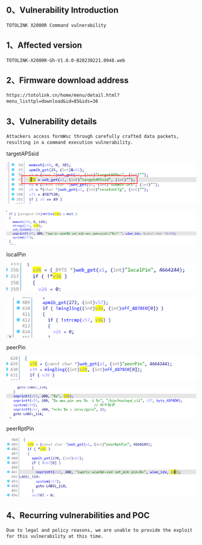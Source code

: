 ## 0、Vulnerability Introduction

```
TOTOLINK X2000R Command vulnerability
```

## 1、Affected version

```
TOTOLINK-X2000R-Gh-V1.0.0-B20230221.0948.web
```

## 2、Firmware download address

```
https://totolink.cn/home/menu/detail.html?menu_listtpl=download&id=85&ids=36
```

## 3、Vulnerability details

```
Attackers access formWsc through carefully crafted data packets, resulting in a command execution vulnerability.
```

targetAPSsid

![image-20231021203547119](upload\image-20231021203547119.png)

![image-20231021203612901](upload\image-20231021203612901.png)

localPin

![image-20231021203811662](upload\image-20231021203811662.png)

![image-20231021203821793](upload\image-20231021203821793.png)

peerPin

![image-20231021203927573](upload\image-20231021203927573.png)

![image-20231021203948810](upload\image-20231021203948810.png)

peerRptPin

![image-20231021204032166](upload\image-20231021204032166.png)

## 4、Recurring vulnerabilities and POC

```
Due to legal and policy reasons, we are unable to provide the exploit for this vulnerability at this time.
```
